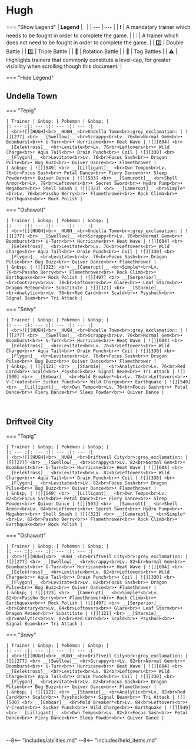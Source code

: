 # Hugh

=== "Show Legend"
    | __Legend__ | &nbsp; |
    | --- | --- |
    | :exclamation: | A mandatory trainer which needs to be fought in order to complete the game. |
    | :grey_exclamation: | A trainer which does not need to be fought in order to complete the game. |
    | :two:  | Double Battle | 
    |  :three:  | Triple Battle |
    | :arrows_counterclockwise:  | Rotation Battle |
    | :handshake: | Tag Battles |
    | :warning: | Highlights trainers that commonly constitute a level-cap, for greater visibility when scrolling though this document. |

=== "Hide Legend"
&nbsp;


## Undella Town 

=== "Tepig"

    | Trainer | &nbsp; | Pokémon | &nbsp; |
    |: --- :|: --- :|: --- :|: --- :|
    | <br>![][HUGH]<br>__HUGH__<br>Undella Town<br>:grey_exclamation: | ![][277] <br> __[Swellow]__ <br>Scrappy<br>Lv. 76<br>Normal Gem<br>• Boomburst<br>• U-Turn<br>• Hurricane<br>• Heat Wave | ![][604] <br> __[Eelektross]__ <br>Levitate<br>Lv. 76<br>Leftovers<br>• Wild Charge<br>• Aqua Tail<br>• Drain Punch<br>• Coil | ![][330] <br> __[Flygon]__ <br>Levitate<br>Lv. 76<br>Focus Sash<br>• Dragon Pulse<br>• Bug Buzz<br>• Quiver Dance<br>• Flamethrower |
    | &nbsp; | ![][549] <br> __[Lilligant]__ <br>Own Tempo<br>Lv. 76<br>Focus Sash<br>• Petal Dance<br>• Fiery Dance<br>• Sleep Powder<br>• Quiver Dance | ![][503] <br> __[Samurott]__ <br>Shell Armor<br>Lv. 78<br>Leftovers<br>• Secret Sword<br>• Hydro Pump<br>• Megahorn<br>• Shell Smash | ![][323] <br> __[Camerupt]__ <br>Simple*<br>Lv. 76<br>Passho Berry<br>• Flamethrower<br>• Rock Climb<br>• Earthquake<br>• Rock Polish |
    
=== "Oshawott"

    | Trainer | &nbsp; | Pokémon | &nbsp; |
    |: --- :|: --- :|: --- :|: --- :|
    | <br>![][HUGH]<br>__HUGH__<br>Undella Town<br>:grey_exclamation: | ![][277] <br> __[Swellow]__ <br>Scrappy<br>Lv. 76<br>Normal Gem<br>• Boomburst<br>• U-Turn<br>• Hurricane<br>• Heat Wave | ![][604] <br> __[Eelektross]__ <br>Levitate<br>Lv. 76<br>Leftovers<br>• Wild Charge<br>• Aqua Tail<br>• Drain Punch<br>• Coil | ![][330] <br> __[Flygon]__ <br>Levitate<br>Lv. 76<br>Focus Sash<br>• Dragon Pulse<br>• Bug Buzz<br>• Quiver Dance<br>• Flamethrower |
    | &nbsp; | ![][323] <br> __[Camerupt]__ <br>Simple*<br>Lv. 76<br>Passho Berry<br>• Flamethrower<br>• Rock Climb<br>• Earthquake<br>• Rock Polish | ![][497] <br> __[Serperior]__ <br>Contrary<br>Lv. 78<br>Leftovers<br>• Glare<br>• Leaf Storm<br>• Dragon Meteor<br>• Substitute | ![][121] <br> __[Starmie]__ <br>Analytic<br>Lv. 76<br>Red Card<br>• Scald<br>• Psyshock<br>• Signal Beam<br>• Tri Attack |
    
=== "Snivy"

    | Trainer | &nbsp; | Pokémon | &nbsp; |
    |: --- :|: --- :|: --- :|: --- :|
    | <br>![][HUGH]<br>__HUGH__<br>Undella Town<br>:grey_exclamation: | ![][277] <br> __[Swellow]__ <br>Scrappy<br>Lv. 76<br>Normal Gem<br>• Boomburst<br>• U-Turn<br>• Hurricane<br>• Heat Wave | ![][604] <br> __[Eelektross]__ <br>Levitate<br>Lv. 76<br>Leftovers<br>• Wild Charge<br>• Aqua Tail<br>• Drain Punch<br>• Coil | ![][330] <br> __[Flygon]__ <br>Levitate<br>Lv. 76<br>Focus Sash<br>• Dragon Pulse<br>• Bug Buzz<br>• Quiver Dance<br>• Flamethrower |
    | &nbsp; | ![][121] <br> __[Starmie]__ <br>Analytic<br>Lv. 76<br>Red Card<br>• Scald<br>• Psyshock<br>• Signal Beam<br>• Tri Attack | ![][500] <br> __[Emboar]__ <br>Mold Breaker*<br>Lv. 78<br>Leftovers<br>• V-Create<br>• Sucker Punch<br>• Wild Charge<br>• Earthquake | ![][549] <br> __[Lilligant]__ <br>Own Tempo<br>Lv. 76<br>Focus Sash<br>• Petal Dance<br>• Fiery Dance<br>• Sleep Powder<br>• Quiver Dance |
    
&nbsp;



## Driftveil City

=== "Tepig"

    | Trainer | &nbsp; | Pokémon | &nbsp; |
    |: --- :|: --- :|: --- :|: --- :|
    | <br>![][HUGH]<br>__HUGH__<br>Driftveil City<br>:grey_exclamation: | ![][277] <br> __[Swellow]__ <br>Scrappy<br>Lv. 82<br>Normal Gem<br>• Boomburst<br>• U-Turn<br>• Hurricane<br>• Heat Wave | ![][604] <br> __[Eelektross]__ <br>Levitate<br>Lv. 82<br>Leftovers<br>• Wild Charge<br>• Aqua Tail<br>• Drain Punch<br>• Coil | ![][330] <br> __[Flygon]__ <br>Levitate<br>Lv. 82<br>Focus Sash<br>• Dragon Pulse<br>• Bug Buzz<br>• Quiver Dance<br>• Flamethrower |
    | &nbsp; | ![][549] <br> __[Lilligant]__ <br>Own Tempo<br>Lv. 82<br>Focus Sash<br>• Petal Dance<br>• Fiery Dance<br>• Sleep Powder<br>• Quiver Dance | ![][503] <br> __[Samurott]__ <br>Shell Armor<br>Lv. 84<br>Leftovers<br>• Secret Sword<br>• Hydro Pump<br>• Megahorn<br>• Shell Smash | ![][323] <br> __[Camerupt]__ <br>Simple*<br>Lv. 82<br>Passho Berry<br>• Flamethrower<br>• Rock Climb<br>• Earthquake<br>• Rock Polish |
    
=== "Oshawott"

    | Trainer | &nbsp; | Pokémon | &nbsp; |
    |: --- :|: --- :|: --- :|: --- :|
    | <br>![][HUGH]<br>__HUGH__<br>Driftveil City<br>:grey_exclamation: | ![][277] <br> __[Swellow]__ <br>Scrappy<br>Lv. 82<br>Normal Gem<br>• Boomburst<br>• U-Turn<br>• Hurricane<br>• Heat Wave | ![][604] <br> __[Eelektross]__ <br>Levitate<br>Lv. 82<br>Leftovers<br>• Wild Charge<br>• Aqua Tail<br>• Drain Punch<br>• Coil | ![][330] <br> __[Flygon]__ <br>Levitate<br>Lv. 82<br>Focus Sash<br>• Dragon Pulse<br>• Bug Buzz<br>• Quiver Dance<br>• Flamethrower |
    | &nbsp; | ![][323] <br> __[Camerupt]__ <br>Simple*<br>Lv. 82<br>Passho Berry<br>• Flamethrower<br>• Rock Climb<br>• Earthquake<br>• Rock Polish | ![][497] <br> __[Serperior]__ <br>Contrary<br>Lv. 84<br>Leftovers<br>• Glare<br>• Leaf Storm<br>• Dragon Meteor<br>• Substitute | ![][121] <br> __[Starmie]__ <br>Analytic<br>Lv. 82<br>Red Card<br>• Scald<br>• Psyshock<br>• Signal Beam<br>• Tri Attack |
    
=== "Snivy"

    | Trainer | &nbsp; | Pokémon | &nbsp; |
    |: --- :|: --- :|: --- :|: --- :|
    | <br>![][HUGH]<br>__HUGH__<br>Driftveil City<br>:grey_exclamation: | ![][277] <br> __[Swellow]__ <br>Scrappy<br>Lv. 82<br>Normal Gem<br>• Boomburst<br>• U-Turn<br>• Hurricane<br>• Heat Wave | ![][604] <br> __[Eelektross]__ <br>Levitate<br>Lv. 82<br>Leftovers<br>• Wild Charge<br>• Aqua Tail<br>• Drain Punch<br>• Coil | ![][330] <br> __[Flygon]__ <br>Levitate<br>Lv. 82<br>Focus Sash<br>• Dragon Pulse<br>• Bug Buzz<br>• Quiver Dance<br>• Flamethrower |
    | &nbsp; | ![][121] <br> __[Starmie]__ <br>Analytic<br>Lv. 82<br>Red Card<br>• Scald<br>• Psyshock<br>• Signal Beam<br>• Tri Attack | ![][500] <br> __[Emboar]__ <br>Mold Breaker*<br>Lv. 84<br>Leftovers<br>• V-Create<br>• Sucker Punch<br>• Wild Charge<br>• Earthquake | ![][549] <br> __[Lilligant]__ <br>Own Tempo<br>Lv. 82<br>Focus Sash<br>• Petal Dance<br>• Fiery Dance<br>• Sleep Powder<br>• Quiver Dance |
    
&nbsp;





--8<-- "includes/abilities.md"
--8<-- "includes/held_items.md"

[HUGH]: ../img/Trainers/Hugh.gif
[277]: ../img/animated/277.gif
[Swellow]: ../../pokemons/277/
[604]: ../img/animated/604.gif
[Eelektross]: ../../pokemons/604/
[330]: ../img/animated/330.gif
[Flygon]: ../../pokemons/330/
[549]: ../img/animated/549.gif
[Lilligant]: ../../pokemons/549/
[503]: ../img/animated/503.gif
[Samurott]: ../../pokemons/503/
[323]: ../img/animated/323.gif
[Camerupt]: ../../pokemons/323/
[497]: ../img/animated/497.gif
[Serperior]: ../../pokemons/497/
[121]: ../img/animated/121.gif
[Starmie]: ../../pokemons/121/
[500]: ../img/animated/500.gif
[Emboar]: ../../pokemons/500/